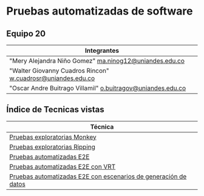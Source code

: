 # Pruebas automatizadas de software

## Equipo 20

| Integrantes                                                   |
| ------------------------------------------------------------- |
| "Mery Alejandra Niño Gomez" <ma.ninog12@uniandes.edu.co>      |
| "Walter Giovanny Cuadros Rincon" <w.cuadrosr@uniandes.edu.co> |
| "Oscar Andre Buitrago Villamil" <o.buitragov@uniandes.edu.co> |

## Índice de Tecnicas vistas

| Técnica                                                         |
| --------------------------------------------------------------- |
| [Pruebas exploratorias Monkey ](https://github.com/obuitrago-uniandes/ghost-automated-test/tree/main/1-monkey-cypress) |
| [Pruebas exploratorias Ripping   ](https://github.com/obuitrago-uniandes/ghost-automated-test/tree/main/2-ripuppet) |
| [Pruebas automatizadas E2E](https://github.com/obuitrago-uniandes/ghost-automated-test/tree/main/3-e2e) |
| [Pruebas automatizadas E2E con VRT](https://github.com/obuitrago-uniandes/ghost-automated-test/tree/main/4-vrt) |
| [Pruebas automatizadas E2E con escenarios de generación de datos](https://github.com/obuitrago-uniandes/ghost-automated-test/tree/main/5-data) |
